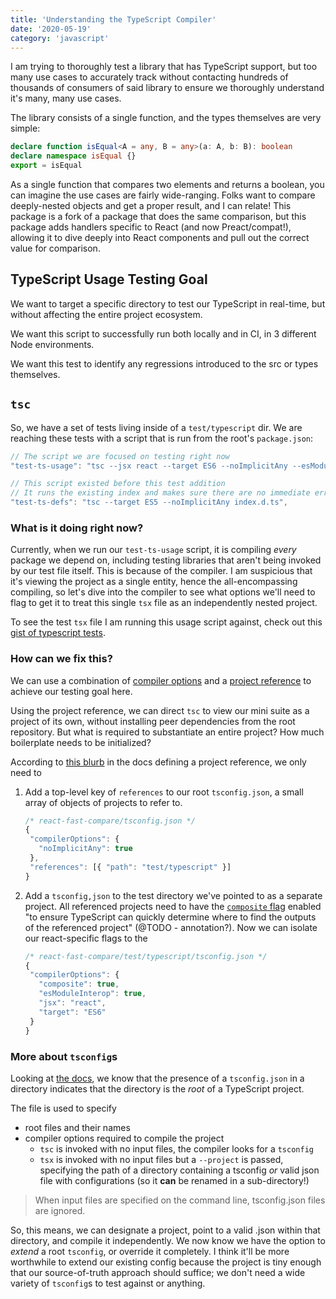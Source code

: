 ```yaml
---
title: 'Understanding the TypeScript Compiler'
date: '2020-05-19'
category: 'javascript'
---
```


I am trying to thoroughly test a library that has TypeScript support, but too many use cases to accurately track without contacting hundreds of thousands of consumers of said library to ensure we thoroughly understand it's many, many use cases.

The library consists of a single function, and the types themselves are very simple:

```ts
declare function isEqual<A = any, B = any>(a: A, b: B): boolean
declare namespace isEqual {}
export = isEqual
```

As a single function that compares two elements and returns a boolean, you can imagine the use cases are fairly wide-ranging. Folks want to compare deeply-nested objects and get a proper result, and I can relate! This package is a fork of a package that does the same comparison, but this package adds handlers specific to React (and now Preact/compat!), allowing it to dive deeply into React components and pull out the correct value for comparison.

## TypeScript Usage Testing Goal

We want to target a specific directory to test our TypeScript in real-time, but without affecting the entire project ecosystem.

We want this script to successfully run both locally and in CI, in 3 different Node environments.

We want this test to identify any regressions introduced to the src or types themselves.

## `tsc`

So, we have a set of tests living inside of a `test/typescript` dir. We are reaching these tests with a script that is run from the root's `package.json`:

```js
// The script we are focused on testing right now
"test-ts-usage": "tsc --jsx react --target ES6 --noImplicitAny --esModuleInterop typescript/index.tsx",

// This script existed before this test addition
// It runs the existing index and makes sure there are no immediate errs
"test-ts-defs": "tsc --target ES5 --noImplicitAny index.d.ts",
```

### What is it doing right now?

Currently, when we run our `test-ts-usage` script, it is compiling _every_ package we depend on, including testing libraries that aren't being invoked by our test file itself. This is because of the compiler. I am suspicious that it's viewing the project as a single entity, hence the all-encompassing compiling, so let's dive into the compiler to see what options we'll need to flag to get it to treat this single `tsx` file as an independently nested project.

To see the test `tsx` file I am running this usage script against, check out this [gist of typescript tests](@TODO).

### How can we fix this?

We can use a combination of [compiler options](https://www.typescriptlang.org/docs/handbook/compiler-options.html) and a [project reference](https://www.typescriptlang.org/docs/handbook/project-references.html) to achieve our testing goal here.

Using the project reference, we can direct `tsc` to view our mini suite as a project of its own, without installing peer dependencies from the root repository. But what is required to substantiate an entire project? How much boilerplate needs to be initialized?

According to [this blurb](https://www.typescriptlang.org/docs/handbook/project-references.html#what-is-a-project-reference) in the docs defining a project reference, we only need to

1. Add a top-level key of `references` to our root `tsconfig.json`, a small array of objects of projects to refer to.

   ```js
   /* react-fast-compare/tsconfig.json */
   {
    "compilerOptions": {
      "noImplicitAny": true
    },
    "references": [{ "path": "test/typescript" }]
   }
   ```

2. Add a `tsconfig,json` to the test directory we've pointed to as a separate project. All referenced projects need to have the [`composite` flag](https://www.typescriptlang.org/docs/handbook/project-references.html#composite) enabled "to ensure TypeScript can quickly determine where to find the outputs of the referenced project" (@TODO - annotation?). Now we can isolate our react-specific flags to the

   ```js
   /* react-fast-compare/test/typescript/tsconfig.json */
   {
    "compilerOptions": {
      "composite": true,
      "esModuleInterop": true,
      "jsx": "react",
      "target": "ES6"
    }
   }
   ```

### More about `tsconfig`s

Looking at [the docs](https://www.typescriptlang.org/docs/handbook/tsconfig-json.html), we know that the presence of a `tsconfig.json` in a directory indicates that the directory is the _root_ of a TypeScript project.

The file is used to specify

- root files and their names
- compiler options required to compile the project
  - `tsc` is invoked with no input files, the compiler looks for a `tsconfig`
  - `tsx` is invoked with no input files but a `--project` is passed, specifying the path of a directory containing a tsconfig _or_ valid json file with configurations (so it **can** be renamed in a sub-directory!)

> When input files are specified on the command line, tsconfig.json files are ignored.

So, this means, we can designate a project, point to a valid .json within that directory, and compile it independently. We now know we have the option to _extend_ a root `tsconfig`, or override it completely. I think it'll be more worthwhile to extend our existing config because the project is tiny enough that our source-of-truth approach should suffice; we don't need a wide variety of `tsconfig`s to test against or anything.
